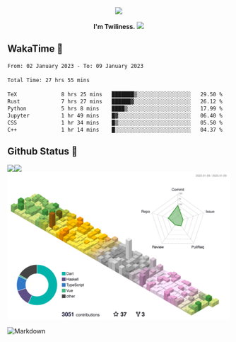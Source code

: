 <div align="center">
<img src="https://images.weserv.nl/?url=avatars.githubusercontent.com/u/10475770?v=4&h=360&w=360&fit=cover&mask=circle&maxage=7d"/>
</div>

<div align="center">

**I'm Twiliness.** <a href="https://github.com/DarkHighness"><img src="https://media.giphy.com/media/hvRJCLFzcasrR4ia7z/giphy.gif" width="5%"></a>

</div>

## WakaTime 🧐

<!--START_SECTION:waka-->

```text
From: 02 January 2023 - To: 09 January 2023

Total Time: 27 hrs 55 mins

TeX              8 hrs 25 mins   ███████▒░░░░░░░░░░░░░░░░░   29.50 %
Rust             7 hrs 27 mins   ██████▓░░░░░░░░░░░░░░░░░░   26.12 %
Python           5 hrs 8 mins    ████▒░░░░░░░░░░░░░░░░░░░░   17.99 %
Jupyter          1 hr 49 mins    █▓░░░░░░░░░░░░░░░░░░░░░░░   06.40 %
CSS              1 hr 34 mins    █▒░░░░░░░░░░░░░░░░░░░░░░░   05.50 %
C++              1 hr 14 mins    █░░░░░░░░░░░░░░░░░░░░░░░░   04.37 %
```

<!--END_SECTION:waka-->

## Github Status 🥰

<div> 
	<a href="https://github.com/DarkHighness">
		<img align="left" src="https://github-readme-stats-woad-zeta-10.vercel.app/api?username=DarkHighness&show_icons=true&icon_color=805AD5&text_color=718096&bg_color=ffffff&hide_border=true&count_private=true" />
	</a>
	<a href="https://github.com/DarkHighness">
		<img align="left" src="https://github-readme-stats-woad-zeta-10.vercel.app/api/top-langs/?username=DarkHighness&show_icons=true&icon_color=805AD5&text_color=718096&bg_color=ffffff&hide_border=true&count_private=true">
	</a>
</div>

![3D-Profile](https://raw.githubusercontent.com/DarkHighness/DarkHighness/master/profile-3d-contrib/profile-south-season-animate.svg)



 ![Markdown](https://img.shields.io/badge/markdown%20💘-%23000000.svg?style=for-the-badge&logo=markdown&logoColor=white)
